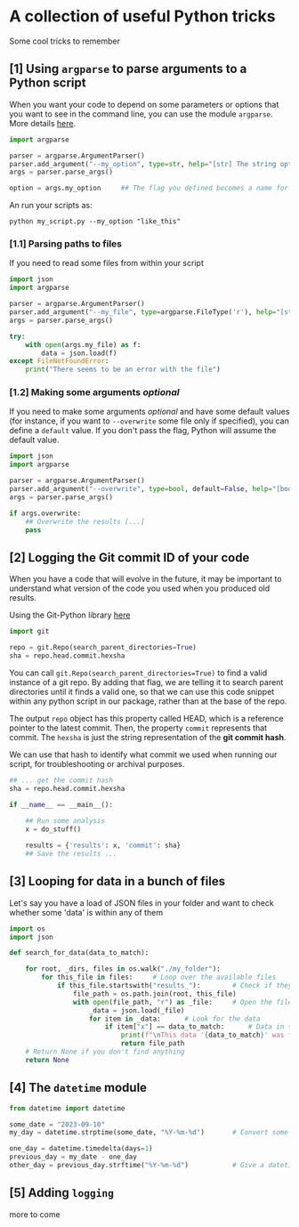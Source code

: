 # A collection of useful Python tricks

Some cool tricks to remember

## [1] Using ``argparse`` to parse arguments to a Python script
When you want your code to depend on some parameters or options that you want to see in the command line,
you can use the module ``argparse``. More details [here](https://docs.python.org/3/library/argparse.html).

```python
import argparse

parser = argparse.ArgumentParser()
parser.add_argument("--my_option", type=str, help="[str] The string option that you need to run the code")
args = parser.parse_args()

option = args.my_option     ## The flag you defined becomes a name for the args property that your code can read
```

An run your scripts as:
```
python my_script.py --my_option "like_this"
```

### [1.1] Parsing paths to files
If you need to read some files from within your script

```python
import json
import argparse

parser = argparse.ArgumentParser()
parser.add_argument("--my_file", type=argparse.FileType('r'), help="[str] The full path to the file to read")
args = parser.parse_args()

try:
    with open(args.my_file) as f:
        data = json.load(f)
except FileNotFoundError:
    print("There seems to be an error with the file")
```

### [1.2] Making some arguments *optional*
If you need to make some arguments *optional* and have some default values (for instance, if you want to ``--overwrite`` some file only if specified), you can define a ``default`` value. If you don't pass the flag, Python will assume the default value.

```python
import json
import argparse

parser = argparse.ArgumentParser()
parser.add_argument("--overwrite", type=bool, default=False, help="[bool] whether to overwrite the results")
args = parser.parse_args()

if args.overwrite:
    ## Overwrite the results [...]
    pass
```

## [2] Logging the Git commit ID of your code

When you have a code that will evolve in the future, it may be important to understand what version of the code you used
when you produced old results. 

Using the Git-Python library [here](https://gitpython.readthedocs.io/en/stable/intro.html)

```python
import git

repo = git.Repo(search_parent_directories=True)
sha = repo.head.commit.hexsha
```

You can call ``git.Repo(search_parent_directories=True)`` to find a valid instance of a git repo. By adding that flag, we are telling it to search parent directories until it finds a valid one, so that we can use this code snippet within any python script in our package, rather than at the base of the repo.

The output ``repo`` object has this property called HEAD, which is a reference pointer to the latest commit. Then, the property ``commit`` represents that commit. The ``hexsha`` is just the string representation of the **git commit hash**.

We can use that hash to identify what commit we used when running our script, for troubleshooting or archival purposes.

```python
## ... get the commit hash
sha = repo.head.commit.hexsha

if __name__ == __main__():
    
    ## Run some analysis
    x = do_stuff()

    results = {'results': x, 'commit': sha}
    ## Save the results ...

```

## [3] Looping for data in a bunch of files
Let's say you have a load of JSON files in your folder and want to check whether some 'data' is within any of them

```python
import os
import json

def search_for_data(data_to_match):

    for root, _dirs, files in os.walk("./my_folder"):
        for this_file in files:     # Loop over the available files
            if this_file.startswith("results_"):        # Check if they start with the correct prefix
                file_path = os.path.join(root, this_file)
                with open(file_path, "r") as _file:     # Open the files and read the data
                    _data = json.load(_file)
                    for item in _data:      # Look for the data
                        if item["x"] == data_to_match:      # Data in this file matches what we are looking for
                            print(f"\nThis data '{data_to_match}' was found within '{file_path}'")
                            return file_path
    # Return None if you don't find anything
    return None
```

## [4] The ``datetime`` module

```python
from datetime import datetime

some_date = "2023-09-10"
my_day = datetime.strptime(some_date, "%Y-%m-%d")       # Convert some string to a datetime instance

one_day = datetime.timedelta(days=1)
previous_day = my_date - one_day
other_day = previous_day.strftime("%Y-%m-%d")           # Give a datetime instance a specific format
```

## [5] Adding ``logging``

more to come